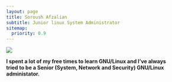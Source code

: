 ```yaml
---
layout: page
title: Soroush Afzalian 
subtitle: Junior linux System Administrator
sitemap:
  priority: 0.9
---
```


<img src="{{ '/assets/img/pudhina.jpg' | prepend: site.baseurl }}" id="about-img">

<div id="describe-text">
	<p> <strong>I spent a lot of my free times to learn GNU/Linux and I’ve always <br>
	  tried to be a Senior (System, Network and Security) GNU/Linux administator. </strong></p>
</div>

